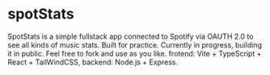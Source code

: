 # spotStats
SpotStats is a simple fullstack app connected to Spotify via OAUTH 2.0 to see all kinds of music stats. Built for practice. Currently in progress, building it in public. Feel free to fork and use as you like. 
frotend: Vite + TypeScript + React + TailWindCSS,
backend: Node.js + Express.




